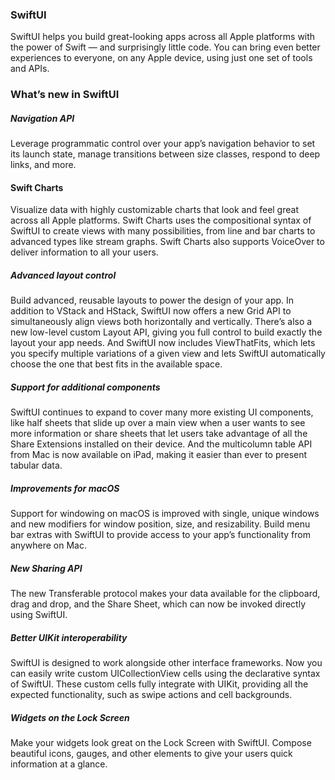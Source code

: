 ### SwiftUI
SwiftUI helps you build great-looking apps across all Apple platforms with the power of Swift — and surprisingly little code. You can bring even better experiences to everyone, on any Apple device, using just one set of tools and APIs.


### What’s new in SwiftUI

##### Navigation API
Leverage programmatic control over your app’s navigation behavior to set its launch state, manage transitions between size classes, respond to deep links, and more.

#### Swift Charts
Visualize data with highly customizable charts that look and feel great across all Apple platforms. Swift Charts uses the compositional syntax of SwiftUI to create views with many possibilities, from line and bar charts to advanced types like stream graphs. Swift Charts also supports VoiceOver to deliver information to all your users.

##### Advanced layout control
Build advanced, reusable layouts to power the design of your app. In addition to VStack and HStack, SwiftUI now offers a new Grid API to simultaneously align views both horizontally and vertically. There’s also a new low-level custom Layout API, giving you full control to build exactly the layout your app needs. And SwiftUI now includes ViewThatFits, which lets you specify multiple variations of a given view and lets SwiftUI automatically choose the one that best fits in the available space.

##### Support for additional components
SwiftUI continues to expand to cover many more existing UI components, like half sheets that slide up over a main view when a user wants to see more information or share sheets that let users take advantage of all the Share Extensions installed on their device. And the multicolumn table API from Mac is now available on iPad, making it easier than ever to present tabular data.

##### Improvements for macOS
Support for windowing on macOS is improved with single, unique windows and new modifiers for window position, size, and resizability. Build menu bar extras with SwiftUI to provide access to your app’s functionality from anywhere on Mac.

##### New Sharing API
The new Transferable protocol makes your data available for the clipboard, drag and drop, and the Share Sheet, which can now be invoked directly using SwiftUI.

##### Better UIKit interoperability
SwiftUI is designed to work alongside other interface frameworks. Now you can easily write custom UICollectionView cells using the declarative syntax of SwiftUI. These custom cells fully integrate with UIKit, providing all the expected functionality, such as swipe actions and cell backgrounds.

##### Widgets on the Lock Screen
Make your widgets look great on the Lock Screen with SwiftUI. Compose beautiful icons, gauges, and other elements to give your users quick information at a glance.